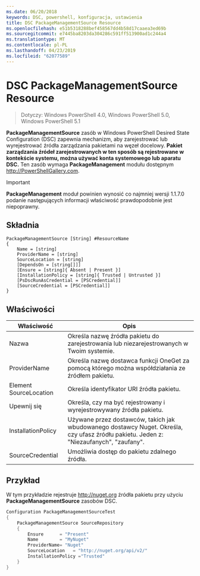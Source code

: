 ```yaml
---
ms.date: 06/20/2018
keywords: DSC, powershell, konfiguracja, ustawienia
title: DSC PackageManagementSource Resource
ms.openlocfilehash: e51b5318288bef458567dd4b58d17caaea3ed69b
ms.sourcegitcommit: e7445ba8203da304286c591ff513900ad1c244a4
ms.translationtype: MT
ms.contentlocale: pl-PL
ms.lasthandoff: 04/23/2019
ms.locfileid: "62077589"
---
```

# <a name="dsc-packagemanagementsource-resource"></a>DSC PackageManagementSource Resource

> Dotyczy: Windows PowerShell 4.0, Windows PowerShell 5.0, Windows PowerShell 5.1

**PackageManagementSource** zasób w Windows PowerShell Desired State Configuration (DSC) zapewnia mechanizm, aby zarejestrować lub wyrejestrować źródła zarządzania pakietami na węzeł docelowy. **Pakiet zarządzania źródeł zarejestrowanych w ten sposób są rejestrowane w kontekście systemu, można używać konta systemowego lub aparatu DSC.** Ten zasób wymaga **PackageManagement** modułu dostępnym http://PowerShellGallery.com.

> [!IMPORTANT]
> **PackageManagement** moduł powinien wynosić co najmniej wersji 1.1.7.0 podanie następujących informacji właściwość prawdopodobnie jest niepoprawny.

## <a name="syntax"></a>Składnia

```
PackageManagementSource [String] #ResourceName
{
    Name = [string]
    ProviderName = [string]
    SourceLocation = [string]
    [DependsOn = [string[]]]
    [Ensure = [string]{ Absent | Present }]
    [InstallationPolicy = [string]{ Trusted | Untrusted }]
    [PsDscRunAsCredential = [PSCredential]]
    [SourceCredential = [PSCredential]]
}
```

## <a name="properties"></a>Właściwości

|  Właściwość  |  Opis   |
|---|---|
| Nazwa| Określa nazwę źródła pakietu do zarejestrowania lub niezarejestrowanych w Twoim systemie.|
| ProviderName| Określa nazwę dostawca funkcji OneGet za pomocą którego można współdziałania ze źródłem pakietu.|
| Element SourceLocation| Określa identyfikator URI źródła pakietu.|
| Upewnij się| Określa, czy ma być rejestrowany i wyrejestrowywany źródła pakietu.|
| InstallationPolicy| Używane przez dostawców, takich jak wbudowanego dostawcy Nuget. Określa, czy ufasz źródłu pakietu. Jeden z: "Niezaufanych", "zaufany".|
| SourceCredential| Umożliwia dostęp do pakietu zdalnego źródła.|

## <a name="example"></a>Przykład

W tym przykładzie rejestruje http://nuget.org źródła pakietu przy użyciu **PackageManagementSource** zasobów DSC.

```powershell
Configuration PackageManagementSourceTest
{
    PackageManagementSource SourceRepository
    {
        Ensure      = "Present"
        Name        = "MyNuget"
        ProviderName= "Nuget"
        SourceLocation   = "http://nuget.org/api/v2/"
        InstallationPolicy ="Trusted"
    }
}
```